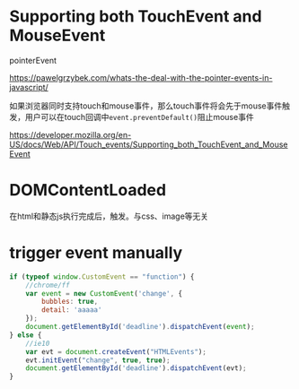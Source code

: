 # Supporting both TouchEvent and MouseEvent

pointerEvent

https://pawelgrzybek.com/whats-the-deal-with-the-pointer-events-in-javascript/

如果浏览器同时支持touch和mouse事件，那么touch事件将会先于mouse事件触发，用户可以在touch回调中``event.preventDefault()``阻止mouse事件

https://developer.mozilla.org/en-US/docs/Web/API/Touch_events/Supporting_both_TouchEvent_and_MouseEvent

# DOMContentLoaded

在html和静态js执行完成后，触发。与css、image等无关

# trigger event manually

```js
if (typeof window.CustomEvent == "function") {
    //chrome/ff
    var event = new CustomEvent('change', {
        bubbles: true,
        detail: 'aaaaa'
    });
    document.getElementById('deadline').dispatchEvent(event);
} else {
    //ie10
    var evt = document.createEvent("HTMLEvents");
    evt.initEvent("change", true, true);
    document.getElementById('deadline').dispatchEvent(evt);
}
```
